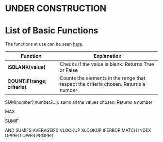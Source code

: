 # UNDER CONSTRUCTION

# List of Basic Functions

The functions at use can be seen [here]().

| <b>Function<b> | <b>Explanation<b> |
|-|-|
| <b>ISBLANK(value)<b> | Checks if the value is blank. Returns True or False |
| <b>COUNTIF(range; criteria)<b> | Counts the elements in the range that respect the criteria chosen. Returns a number |

SUM(number1;number2...): sums all the values chosen. Returns a number

MAX

SUMIF

AND
SUMIFS
AVERAGEIFS
VLOOKUP
XLOOKUP
IFERROR
MATCH
INDEX
UPPER
LOWER
PROPER

